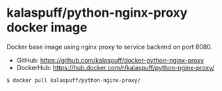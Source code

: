 # kalaspuff/python-nginx-proxy docker image
Docker base image using nginx proxy to service backend on port 8080.

* GitHub: https://github.com/kalaspuff/docker-python-nginx-proxy
* DockerHub: https://hub.docker.com/r/kalaspuff/python-nginx-proxy/


```
$ docker pull kalaspuff/python-nginx-proxy/
```
